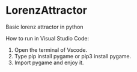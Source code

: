# LorenzAttractor
Basic lorenz attractor in python

How to run in Visual Studio Code:
1) Open the terminal of Vscode.
2) Type pip install pygame or pip3 install pygame.
3) Import pygame and enjoy it.

